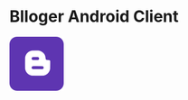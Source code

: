 # Blloger Android Client

![alt text](https://raw.githubusercontent.com/khnadeem/blogger_app_client/master/app/src/main/res/drawable/ic_launcher.png)

